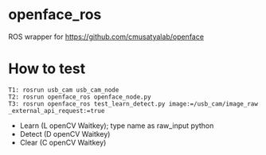 # openface_ros
ROS wrapper for https://github.com/cmusatyalab/openface

# How to test

    T1: rosrun usb_cam usb_cam_node
    T2: rosrun openface_ros openface_node.py
    T3: rosrun openface_ros test_learn_detect.py image:=/usb_cam/image_raw _external_api_request:=true

- Learn (L openCV Waitkey); type name as raw_input python
- Detect (D openCV Waitkey)
- Clear (C openCV Waitkey)
